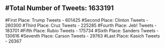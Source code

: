 #Total Number of Tweets: 1633191 
---
#First Place: Trump Tweets - 601425
#Second Place: Clinton Tweets - 260300
#Third Place: Cruz Tweets - 225285
#Fourth Place: Jeb! Tweets - 183701
#Fifth Place: Rubio Tweets - 175734
#Sixth Place: Sanders Tweets - 130616
#Seventh Place: Carson Tweets - 29763
#Last Place: Kasich Tweets - 26367
